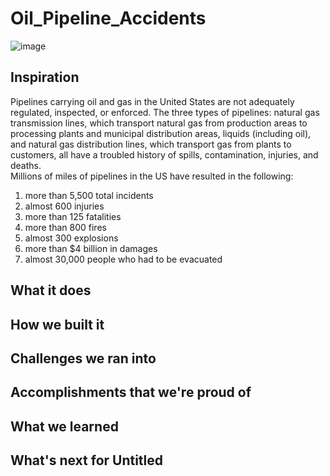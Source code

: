 # Oil_Pipeline_Accidents

![image](https://github.com/Atharva-D/git-mlsc/blob/main/Pipeline%20map.gif)

## Inspiration
Pipelines carrying oil and gas in the United States are not adequately regulated, inspected, or enforced. The three types of pipelines: natural gas transmission lines, which transport natural gas from production areas to processing plants and municipal distribution areas, liquids (including oil), and natural gas distribution lines, which transport gas from plants to customers, all have a troubled history of spills, contamination, injuries, and deaths.<br/>
Millions of miles of pipelines in the US have resulted in the following: 
1. more than 5,500 total incidents
2. almost 600 injuries
3. more than 125 fatalities
4. more than 800 fires
5. almost 300 explosions
6. more than $4 billion in damages
7. almost 30,000 people who had to be evacuated


## What it does

## How we built it

## Challenges we ran into

## Accomplishments that we're proud of

## What we learned

## What's next for Untitled
